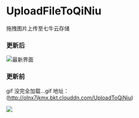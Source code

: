 # UploadFileToQiNiu
拖拽图片上传至七牛云存储

### 更新后
![最新界面](http://olnx7jkmx.bkt.clouddn.com/upload-to-qiniu)

### 更新前
gif 没完全加载...gif 地址： (http://olnx7jkmx.bkt.clouddn.com/UploadToQiNiu)

![](http://olnx7jkmx.bkt.clouddn.com/UploadToQiNiu)



